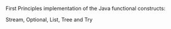 First Principles implementation of the Java functional constructs:

Stream, Optional, List, Tree and Try
